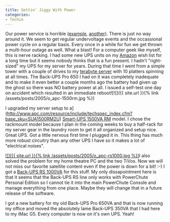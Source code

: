 ```yaml
---
title: Gettin' Jiggy With Power
categories:
- Techie
---
```


Our power service is horrible ([example](/thingelstad/power-outage), [another](/thingelstad/power-blip)). There is just no way around it. We seem to get regular undervoltage events and the occassional power cycle on a regular basis. Every once in a while for fun we get thrown a multi-hour outage as well. What a blast! For a computer geek like myself, this is nerve racking. I had some new UPS units on my [Amazon](http://www.amazon.com/) wish list for a long time but it seems nobody thinks that is a fun present.
I hadn't "right-sized" my UPS for my server for years. During that time I went from a simple tower with a couple of drives to my [terabyte server](/thingelstad/project-terabyte) with 10 platters spinning at all times. The Back-UPS Pro 650 I had on it was completely inadequate and to make it even better a couple months ago the battery had given up the ghost so there was NO battery power at all. I issued a self-test one day on accident which resulted in an immediate reboot![![]({{ site.url }}{% link /assets/posts/2005/o_apc-1500rm.jpg %})

I upgraded my server setup to a](http://www.apc.com/resource/include/techspec_index.cfm?base_sku=SUA1500RM2U) [Smart-UPS 1500VA RM](http://www.apc.com/resource/include/techspec_index.cfm?base_sku=SUA1500RM2U) model. I chose the rackmount model because I plan in the coming weeks to buy a half-rack for my server gear in the laundry room to get it all organized and setup nice. Great UPS. Got a little nervous first time I plugged it in. This thing has much more robust circuitry than any other UPS I have so it makes a lot of "electrical noises".

[![]({{ site.url }}{% link /assets/posts/2005/o_apc-rs1000.jpg %})](http://www.apc.com/resource/include/techspec_index.cfm?base_sku=BR1000)I also solved the problem for my home theatre PC and the two TiVos. Now we will not miss our favorite satellite content even if the power is down for a bit! :-) I got a [Back-UPS RS 1000VA](http://www.apc.com/resource/include/techspec_index.cfm?base_sku=BR1000) for this stuff. My only dissapointment here is that it seems that the Back-UPS RS line only works with PowerChute Personal Edition so I cannot tie it into the main PowerChute Console and manage everything from one place. Maybe they will change that in a future release of the software.

I got a new battery for my old Back-UPS Pro 650VA and that is now running my office and moved the absolutely lame Back-UPS 350VA that I had here to my iMac G5. Every computer is now on it's own UPS. Yeah!
